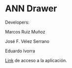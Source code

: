 # ANN Drawer

Developers:

Marcos Ruiz Muñoz

José F. Vélez Serrano

Eduardo Ivorra

<a href="https://jfvelezserrano.github.io/ANNDrawer">Link</a> de acceso a la aplicación.
